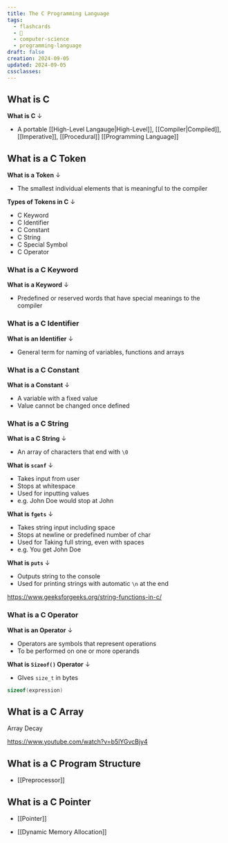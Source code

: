```yaml
---
title: The C Programming Language
tags:
  - flashcards
  - 🌱
  - computer-science
  - programming-language
draft: false
creation: 2024-09-05
updated: 2024-09-05
cssclasses: 
---
```

## What is C

**What is C**
↓
- A portable [[High-Level Langauge|High-Level]],  [[Compiler|Compiled]],  [[Imperative]], [[Procedural]] [[Programming Language]]
<!--SR:!2025-01-05,59,310-->

## What is a C Token

**What is a Token**
↓
- The smallest individual elements that is meaningful to the compiler
<!--SR:!2024-12-13,4,285-->

**Types of Tokens in C**
↓
- C Keyword
- C Identifier
- C Constant
- C String
- C Special Symbol
- C Operator
<!--SR:!2024-12-16,7,264-->

### What is a C Keyword

**What is a Keyword**
↓
- Predefined or reserved words that have special meanings to the compiler
<!--SR:!2024-12-13,4,285-->

### What is a C Identifier

**What is an Identifier**
↓
- General term for naming of variables, functions and arrays
<!--SR:!2024-12-13,4,285-->

### What is a C Constant

**What is a Constant**
↓
- A variable with a fixed value
- Value cannot be changed once defined
<!--SR:!2025-01-16,59,314-->

### What is a C String

**What is a C String**
↓
- An array of characters that end with `\0`
<!--SR:!2024-12-13,4,285-->

**What is `scanf`**
↓
- Takes input from user
- Stops at whitespace
- Used for inputting values
- e.g. John Doe would stop at John
<!--SR:!2024-12-13,4,285-->

**What is `fgets`**
↓
- Takes string input including space
- Stops at newline or predefined number of char
- Used for Taking full string, even with spaces
- e.g. You get John Doe
<!--SR:!2024-12-13,4,285-->

**What is `puts`**
↓
- Outputs string to the console
- Used for printing strings with automatic `\n` at the end
<!--SR:!2024-12-20,12,282-->

https://www.geeksforgeeks.org/string-functions-in-c/

### What is a C Operator

**What is an Operator**
↓
- Operators are symbols that represent operations
- To be performed on one or more operands
<!--SR:!2024-12-18,11,284-->

**What is `Sizeof()` Operator**
↓
- GIves `size_t` in bytes
```c
sizeof(expression)
```
<!--SR:!2024-12-13,4,285-->

## What is a C Array

Array Decay

https://www.youtube.com/watch?v=b5lYGvcBjy4

## What is a C Program Structure
- [[Preprocessor]]

## What is a C Pointer
- [[Pointer]]

- [[Dynamic Memory Allocation]]